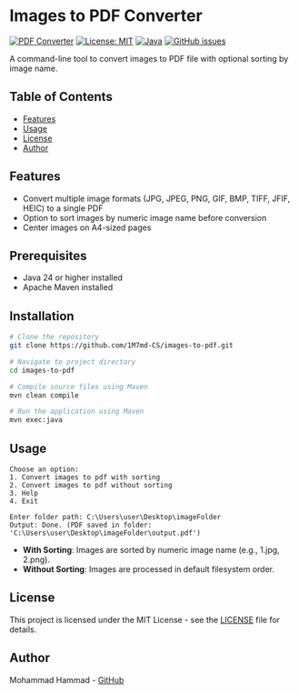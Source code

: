 # Images to PDF Converter

[![PDF Converter](https://img.shields.io/badge/PDF-Converter-blue.svg)](https://en.wikipedia.org/wiki/PDF)
[![License: MIT](https://img.shields.io/badge/License-MIT-yellow.svg)](https://opensource.org/licenses/MIT)
[![Java](https://img.shields.io/badge/Java-24-red.svg)](https://www.oracle.com/java/)
[![GitHub issues](https://img.shields.io/github/issues/1M7md-CS/images-to-pdf)](https://github.com/1M7md-CS/images-to-pdf/issues)

A command-line tool to convert images to PDF file with optional sorting by image name.

## Table of Contents
- [Features](#features)
- [Usage](#usage)
- [License](#license)
- [Author](#author)


## Features

- Convert multiple image formats (JPG, JPEG, PNG, GIF, BMP, TIFF, JFIF, HEIC) to a single PDF
- Option to sort images by numeric image name before conversion
- Center images on A4-sized pages


## Prerequisites

- Java 24 or higher installed
- Apache Maven installed


## Installation

```bash
# Clone the repository
git clone https://github.com/1M7md-CS/images-to-pdf.git

# Navigate to project directory
cd images-to-pdf

# Compile source files using Maven
mvn clean compile

# Run the application using Maven
mvn exec:java
```


## Usage

```
Choose an option:
1. Convert images to pdf with sorting
2. Convert images to pdf without sorting
3. Help
4. Exit

Enter folder path: C:\Users\user\Desktop\imageFolder
Output: Done. (PDF saved in folder: 'C:\Users\user\Desktop\imageFolder\output.pdf')
```

- **With Sorting**: Images are sorted by numeric image name (e.g., 1.jpg, 2.png).
- **Without Sorting**: Images are processed in default filesystem order.


## License
This project is licensed under the MIT License - see the [LICENSE](LICENSE) file for details.

## Author
Mohammad Hammad - [GitHub](https://github.com/1M7md-CS)
